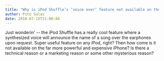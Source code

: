 ```yaml
---
title: "Why is iPod Shuffle’s ‘voice over’ feature not available on the iPhone?"
author: Pito Salas
date: 2010-07-15T21:00:04
---
```




Just wonderin' -- the iPod Shuffle has a really cool feature where a
synthesized voice will announce the name of a song over the earphones upon
request. Super useful feature on any iPod, right? Then how come is it not
available on the far more powerful and expensive iPhone? Is there a technical
reason or a marketing reason or some other mysterious reason?


